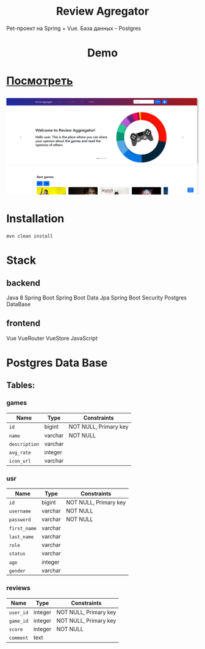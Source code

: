 <h1 align="center"> Review Agregator </h1>

<p>Pet-проект на Spring + Vue. База данных - Postgres</p>

<h1 align="center">Demo<h1>
  
<a href="https://review-agregator-production.up.railway.app" target="_blank">Посмотреть</a>
  
<img src="https://github.com/Saver-Igt/reviewAggregator/blob/main/demo.png">

# Installation
  
`mvn clean install`
  
# Stack
  
## backend
 
Java 8
Spring Boot
Spring Boot Data Jpa
Spring Boot Security
Postgres DataBase
  
## frontend
  Vue
  VueRouter
  VueStore
  JavaScript
  
# Postgres Data Base
  
## Tables:
  
### games
  
| Name         | Type   | Constraints                        |
| ----------   | ------ | ---------------------------------- |
| `id`         | bigint | NOT NULL, Primary key              |
| `name`       | varchar| NOT NULL                           |
| `description`| varchar|                                    |
| `avg_rate`   | integer|                                    |
| `icon_url`   | varchar|                                    |
  
### usr
  
| Name         | Type   | Constraints                        |
| ----------   | ------ | ---------------------------------- |
| `id`         | bigint | NOT NULL, Primary key              |
| `username`   | varchar| NOT NULL                           |
| `password`   | varchar| NOT NULL                           |
| `first_name` | varchar|                                    |
| `last_name`  | varchar|                                    |
| `role`       | varchar|                                    |
| `status`     | varchar|                                    |
| `age`        | integer|                                    |
| `gender`     | varchar|                                    |
  
### reviews
  
| Name         | Type    | Constraints                        |
| ----------   | ------  | ---------------------------------- |
| `user_id`    | integer | NOT NULL, Primary key              |
| `game_id`    | integer | NOT NULL, Primary key              |
| `score`      | integer | NOT NULL                           |
| `comment`    | text    |                                    |
